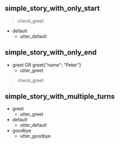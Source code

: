 ## simple_story_with_only_start
> check_greet                   <!-- checkpoints at the start define entry points -->
* default
    - utter_default

## simple_story_with_only_end
* greet OR greet{"name": "Peter"}
    - utter_greet
> check_greet                   <!-- checkpoint defining the end of this turn -->

## simple_story_with_multiple_turns
* greet
    - utter_greet
* default
    - utter_default
* goodbye
    - utter_goodbye
